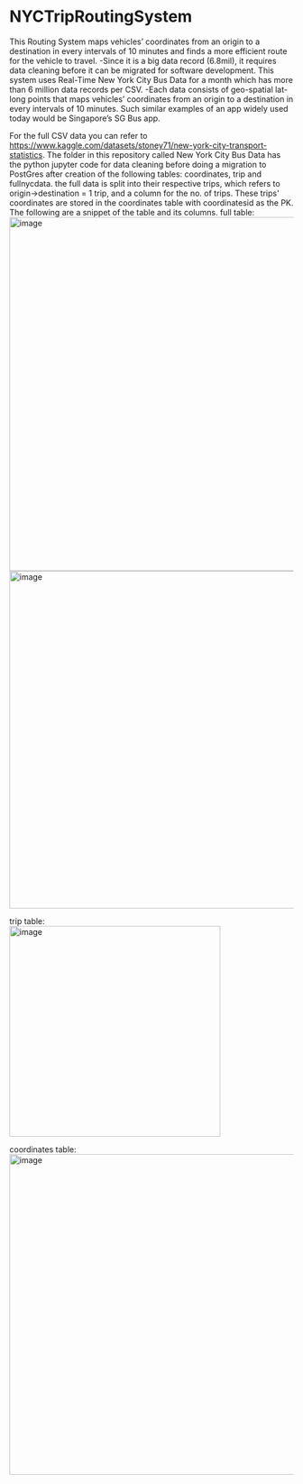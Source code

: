 # NYCTripRoutingSystem
This Routing System maps vehicles’ coordinates from an origin to a destination in every intervals of 10 minutes and finds a more efficient route for the vehicle to travel.
-Since it is a big data record (6.8mil), it requires data cleaning before it can be migrated for software development.
This system uses Real-Time New York City Bus Data for a month which has more than 6 million data records per CSV.
-Each data consists of geo-spatial lat-long points that maps vehicles’ coordinates from an origin to a destination in every intervals of 10 minutes. 
Such similar examples of an app widely used today would be Singapore’s SG Bus app.

For the full CSV data you can refer to https://www.kaggle.com/datasets/stoney71/new-york-city-transport-statistics.
The folder in this repository called New York City Bus Data has the python jupyter code for data cleaning before doing a migration to PostGres after creation of the following tables:
coordinates, trip and fullnycdata. the full data is split into their respective trips, which refers to origin->destination = 1 trip, and a column for the no. of trips.
These trips' coordinates are stored in the coordinates table with coordinatesid as the PK.
The following are a snippet of the table and its columns.
  full table:  
<img width="628" alt="image" src="https://user-images.githubusercontent.com/97331839/226262153-fe8b2556-0e7c-42b0-9bf2-e074e03ed628.png">
<img width="599" alt="image" src="https://user-images.githubusercontent.com/97331839/226262219-2c66b830-4474-493e-810f-72f99a737e6e.png">

  trip table:  
<img width="374" alt="image" src="https://user-images.githubusercontent.com/97331839/226262539-d3215cf9-ae93-4e61-ba62-52c2c2e4c04c.png">

  coordinates table:  
<img width="569" alt="image" src="https://user-images.githubusercontent.com/97331839/226262662-15ecadfb-240c-46f9-a1a0-630bd7a097f6.png">

